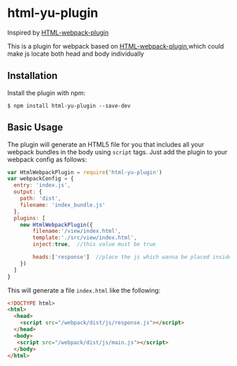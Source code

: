 html-yu-plugin
=================== 


Inspired by [HTML-webpack-plugin](https://github.com/ampedandwired/html-webpack-plugin)
  
This is a plugin for webpack based on [HTML-webpack-plugin](https://github.com/ampedandwired/html-webpack-plugin),which could make js locate both head and body individually


Installation
------------
Install the plugin with npm:
```shell
$ npm install html-yu-plugin --save-dev
```


Basic Usage
-----------

The plugin will generate an HTML5 file for you that includes all your webpack
bundles in the body using `script` tags. Just add the plugin to your webpack
config as follows:

```javascript
var HtmlWebpackPlugin = require('html-yu-plugin')
var webpackConfig = {
  entry: 'index.js',
  output: {
    path: 'dist',
    filename: 'index_bundle.js'
  },
  plugins: [
    new HtmlWebpackPlugin({           
        filename:'/view/index.html',  
        template:'./src/view/index.html', 
        inject:true,  //this value must be true

        heads:['response']  //place the js which wanna be placed inside head tag
    })
  ]
}
```

This will generate a file `index.html` like the following:
```html
<!DOCTYPE html>
<html>
  <head>
    <script src="/webpack/dist/js/response.js"></script>
  </head>
  <body>
   <script src="/webpack/dist/js/main.js"></script>
  </body>
</html>
